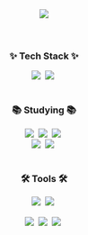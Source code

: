 <div align="center">
  <img src="https://capsule-render.vercel.app/api?type=venom&color=C2D1FF&section=header&text=hei%20sso&fontColor=000000&animation=fadaIn"/>
</div>
<br>
<br>
<h3 align="center">✨ Tech Stack ✨</h3>
<div align="center">
  <img src="https://img.shields.io/badge/Python-3776AB?style=for-the-badge&logo=Python&logoColor=white">&nbsp
  <img src="https://img.shields.io/badge/C-A8B9CC?style=for-the-badge&logo=C&logoColor=white">&nbsp
</div>

<br>

<h3 align="center">📚 Studying 📚</h3>
<div align="center">
  <img src="https://img.shields.io/badge/JAVA-5382A1?style=for-the-badge&logo=JAVA&logoColor=white">&nbsp
  <img src="https://img.shields.io/badge/TypeScript-3178C6?style=for-the-badge&logo=TypeScript&logoColor=white">&nbsp
  <img src="https://img.shields.io/badge/React-20232A.svg?style=for-the-badge&logo=React&logoColor=61DAFB" />&nbsp
</div>
<div align="center">
  <img src="https://img.shields.io/badge/Oracle-F80000?style=for-the-badge&logo=Oracle&logoColor=white">&nbsp
  <img src="https://img.shields.io/badge/MySQL-4479A1?style=for-the-badge&logo=MySQL&logoColor=white">&nbsp
</div>

<br>

<h3 align="center">🛠 Tools 🛠</h3>
<div align="center">
  <img src="https://img.shields.io/badge/GitHub-181717.svg?style=for-the-badge&logo=github&logoColor=white" />&nbsp
  <img src="https://img.shields.io/badge/Notion-F3F3F3.svg?style=for-the-badge&logo=notion&logoColor=black" />&nbsp
</div>

<br>

<div align="center">
  <img src="https://img.shields.io/badge/Eclipse-2C2255.svg?style=for-the-badge&logo=Eclipse&logoColor=white" />&nbsp
  <img src="https://img.shields.io/badge/Visual%20Studio-5C2D91?style=for-the-badge&logo=Visual%20Studio&logoColor=white" />&nbsp
  <img src="https://img.shields.io/badge/Visual%20Studio%20Code-007ACC?style=for-the-badge&logo=Visual%20Studio%20Code&logoColor=white" />&nbsp
</div>
